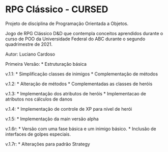 # RPG Clássico - CURSED
Projeto de disciplina de Programação Orientada a Objetos.

Jogo de RPG Clássico D&D que contempla conceitos aprendidos
durante o curso de POO da Universidade Federal do ABC durante
o segundo quadrimestre de 2021.

Autor: Luciano Cardoso

Primeira Versão:
	* Estruturação básica

v.1.1:
	* Simplificação classes de inimigos
	* Complementação de métodos

v.1.2:
	* Alteração de métodos
	* Complementadas as classes de heróis

v.1.3:
	* Implementação dos atributos de heróis
	* Implementacao de atributos nos cálculos de danos

v.1.4:
	* Implementação de controle de XP para nível de herói

v.1.5:
	* Implementação da main versão alpha

v.1.6r:
	* Versão com uma fase básica e um inimigo básico.
	* Inclusão de interfaces de golpes especiais.

v.1.7r:
	* Alterações para padrão Strategy
